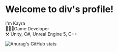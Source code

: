 
# Welcome to div's profile!

I'm Kayra <br /> 👨🏻‍💻Game Developer <br /> ⚒️ Unity, C#, Unreal Engine 5, C++


![Anurag's GitHub stats](https://github-readme-stats.vercel.app/api?username=divDevelopment&hide=contribs,prs)
